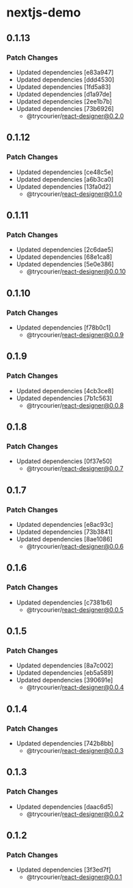 # nextjs-demo

## 0.1.13

### Patch Changes

- Updated dependencies [e83a947]
- Updated dependencies [ddd4530]
- Updated dependencies [1fd5a83]
- Updated dependencies [d1a97de]
- Updated dependencies [2ee1b7b]
- Updated dependencies [73b6926]
  - @trycourier/react-designer@0.2.0

## 0.1.12

### Patch Changes

- Updated dependencies [ce48c5e]
- Updated dependencies [a6b3ca0]
- Updated dependencies [13fa0d2]
  - @trycourier/react-designer@0.1.0

## 0.1.11

### Patch Changes

- Updated dependencies [2c6dae5]
- Updated dependencies [68e1ca8]
- Updated dependencies [5e0e386]
  - @trycourier/react-designer@0.0.10

## 0.1.10

### Patch Changes

- Updated dependencies [f78b0c1]
  - @trycourier/react-designer@0.0.9

## 0.1.9

### Patch Changes

- Updated dependencies [4cb3ce8]
- Updated dependencies [7b1c563]
  - @trycourier/react-designer@0.0.8

## 0.1.8

### Patch Changes

- Updated dependencies [0f37e50]
  - @trycourier/react-designer@0.0.7

## 0.1.7

### Patch Changes

- Updated dependencies [e8ac93c]
- Updated dependencies [73b3841]
- Updated dependencies [8ae1086]
  - @trycourier/react-designer@0.0.6

## 0.1.6

### Patch Changes

- Updated dependencies [c7381b6]
  - @trycourier/react-designer@0.0.5

## 0.1.5

### Patch Changes

- Updated dependencies [8a7c002]
- Updated dependencies [eb5a589]
- Updated dependencies [390691e]
  - @trycourier/react-designer@0.0.4

## 0.1.4

### Patch Changes

- Updated dependencies [742b8bb]
  - @trycourier/react-designer@0.0.3

## 0.1.3

### Patch Changes

- Updated dependencies [daac6d5]
  - @trycourier/react-designer@0.0.2

## 0.1.2

### Patch Changes

- Updated dependencies [3f3ed7f]
  - @trycourier/react-designer@0.0.1
